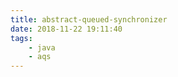 ```yaml
---
title: abstract-queued-synchronizer
date: 2018-11-22 19:11:40
tags:
    - java
    - aqs
---
```


<!-- more -->